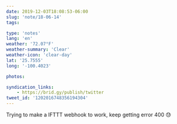 ```yaml
---
date: 2019-12-03T18:08:53-06:00
slug: 'note/18-06-14'
tags:

type: 'notes'
lang: 'en'
weather: '72.07°F'
weather-summary: 'Clear'
weather-icon: 'clear-day'
lat: '25.7555'
long: '-100.4023'

photos:

syndication_links:
    - https://brid.gy/publish/twitter
tweet_id: '1202016748356194304'
---
```

Trying to make a IFTTT webhook to work, keep getting error 400 😓